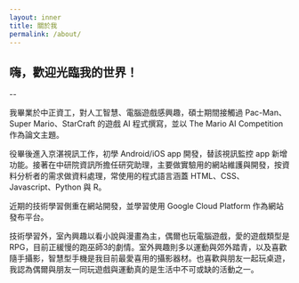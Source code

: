 ```yaml
---
layout: inner
title: 關於我
permalink: /about/
---
```


## 嗨，歡迎光臨我的世界！
--

我畢業於中正資工，對人工智慧、電腦遊戲感興趣，碩士期間接觸過 Pac-Man、Super Mario、StarCraft 的遊戲 AI 程式撰寫，並以 The Mario AI Competition 作為論文主題。

役畢後進入京湛視訊工作，初學 Android/iOS app 開發，替該視訊監控 app 新增功能。接著在中研院資訊所擔任研究助理，主要做實驗用的網站維護與開發，按資料分析者的需求做資料處理，常使用的程式語言涵蓋 HTML、CSS、Javascript、Python 與 R。

近期的技術學習側重在網站開發，並學習使用 Google Cloud Platform 作為網站發布平台。

技術學習外，室內興趣以看小說與漫畫為主，偶爾也玩電腦遊戲，愛的遊戲類型是 RPG，目前正緩慢的跑巫師3的劇情。室外興趣則多以運動與郊外踏青，以及喜歡隨手攝影，智慧型手機是我目前最愛喜用的攝影器材。也喜歡與朋友一起玩桌遊，我認為偶爾與朋友一同玩遊戲與運動真的是生活中不可或缺的活動之一。
